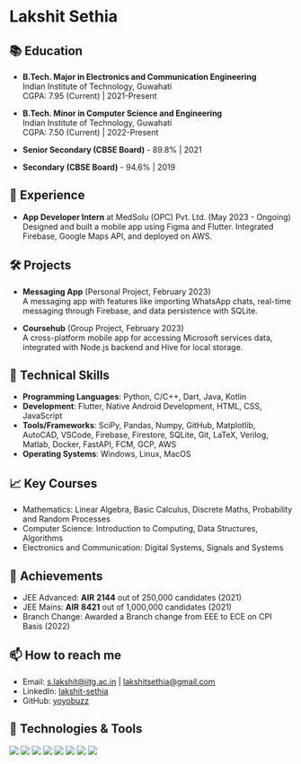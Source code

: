 # Lakshit Sethia

## 📚 Education
- **B.Tech. Major in Electronics and Communication Engineering** \
  Indian Institute of Technology, Guwahati \
  CGPA: 7.95 (Current) | 2021-Present

- **B.Tech. Minor in Computer Science and Engineering** \
  Indian Institute of Technology, Guwahati \
  CGPA: 7.50 (Current) | 2022-Present

- **Senior Secondary (CBSE Board)** - 89.8% | 2021

- **Secondary (CBSE Board)** - 94.6% | 2019

## 💼 Experience
- **App Developer Intern** at MedSolu (OPC) Pvt. Ltd. (May 2023 - Ongoing) \
  Designed and built a mobile app using Figma and Flutter. Integrated Firebase, Google Maps API, and deployed on AWS.

## 🛠 Projects
- **Messaging App** (Personal Project, February 2023) \
  A messaging app with features like importing WhatsApp chats, real-time messaging through Firebase, and data persistence with SQLite.

- **Coursehub** (Group Project, February 2023) \
  A cross-platform mobile app for accessing Microsoft services data, integrated with Node.js backend and Hive for local storage.

## 🧰 Technical Skills
- **Programming Languages**: Python, C/C++, Dart, Java, Kotlin
- **Development**: Flutter, Native Android Development, HTML, CSS, JavaScript
- **Tools/Frameworks**: SciPy, Pandas, Numpy, GitHub, Matplotlib, AutoCAD, VSCode, Firebase, Firestore, SQLite, Git, LaTeX, Verilog, Matlab, Docker, FastAPI, FCM, GCP, AWS
- **Operating Systems**: Windows, Linux, MacOS

## 📈 Key Courses
- Mathematics: Linear Algebra, Basic Calculus, Discrete Maths, Probability and Random Processes
- Computer Science: Introduction to Computing, Data Structures, Algorithms
- Electronics and Communication: Digital Systems, Signals and Systems

## 🏅 Achievements
- JEE Advanced: **AIR** **2144** out of 250,000 candidates (2021)
- JEE Mains: **AIR** **8421** out of 1,000,000 candidates (2021)
- Branch Change: Awarded a Branch change from EEE to ECE on CPI Basis (2022)

## 📫 How to reach me
- Email: [s.lakshit@iitg.ac.in](mailto:s.lakshit@iitg.ac.in) | [lakshitsethia@gmail.com](mailto:lakshitsethia@gmail.com)
- LinkedIn: [lakshit-sethia](https://linkedin.com/in/lakshit-sethia)
- GitHub: [yoyobuzz](https://github.com/yoyobuzz)

## 🔧 Technologies & Tools
![](https://img.shields.io/badge/Code-Python-blue)
![](https://img.shields.io/badge/Code-C%2FC%2B%2B-blue)
![](https://img.shields.io/badge/Code-Dart-blue)
![](https://img.shields.io/badge/Framework-Flutter-blue)
![](https://img.shields.io/badge/Database-Firebase-orange)
![](https://img.shields.io/badge/Tools-Docker-blue)
![](https://img.shields.io/badge/Cloud-AWS-orange)
![](https://img.shields.io/badge/Cloud-GCP-blue)
